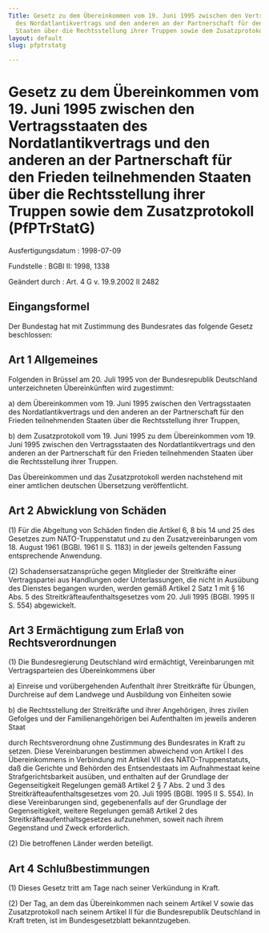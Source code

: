 ```yaml
---
Title: Gesetz zu dem Übereinkommen vom 19. Juni 1995 zwischen den Vertragsstaaten
  des Nordatlantikvertrags und den anderen an der Partnerschaft für den Frieden teilnehmenden
  Staaten über die Rechtsstellung ihrer Truppen sowie dem Zusatzprotokoll
layout: default
slug: pfptrstatg

---
```


# Gesetz zu dem Übereinkommen vom 19. Juni 1995 zwischen den Vertragsstaaten des Nordatlantikvertrags und den anderen an der Partnerschaft für den Frieden teilnehmenden Staaten über die Rechtsstellung ihrer Truppen sowie dem Zusatzprotokoll (PfPTrStatG)

Ausfertigungsdatum
:   1998-07-09

Fundstelle
:   BGBl II: 1998, 1338

Geändert durch
:   Art. 4 G v. 19.9.2002 II 2482


## Eingangsformel

Der Bundestag hat mit Zustimmung des Bundesrates das folgende Gesetz
beschlossen:


## Art 1 Allgemeines

Folgenden in Brüssel am 20. Juli 1995 von der Bundesrepublik
Deutschland unterzeichneten Übereinkünften wird zugestimmt:

a)  dem Übereinkommen vom 19. Juni 1995 zwischen den Vertragsstaaten des
    Nordatlantikvertrags und den anderen an der Partnerschaft für den
    Frieden teilnehmenden Staaten über die Rechtsstellung ihrer Truppen,


b)  dem Zusatzprotokoll vom 19. Juni 1995 zu dem Übereinkommen vom 19.
    Juni 1995 zwischen den Vertragsstaaten des Nordatlantikvertrags und
    den anderen an der Partnerschaft für den Frieden teilnehmenden Staaten
    über die Rechtsstellung ihrer Truppen.



Das Übereinkommen und das Zusatzprotokoll werden nachstehend mit einer
amtlichen deutschen Übersetzung veröffentlicht.


## Art 2 Abwicklung von Schäden

(1) Für die Abgeltung von Schäden finden die Artikel 6, 8 bis 14 und
25 des Gesetzes zum NATO-Truppenstatut und zu den Zusatzvereinbarungen
vom 18. August 1961 (BGBl. 1961 II S. 1183) in der jeweils geltenden
Fassung entsprechende Anwendung.

(2) Schadensersatzansprüche gegen Mitglieder der Streitkräfte einer
Vertragspartei aus Handlungen oder Unterlassungen, die nicht in
Ausübung des Dienstes begangen wurden, werden gemäß Artikel 2 Satz 1
mit § 16 Abs. 5 des Streitkräfteaufenthaltsgesetzes vom 20. Juli 1995
(BGBl. 1995 II S. 554) abgewickelt.


## Art 3 Ermächtigung zum Erlaß von Rechtsverordnungen

(1) Die Bundesregierung Deutschland wird ermächtigt, Vereinbarungen
mit Vertragsparteien des Übereinkommens über

a)  Einreise und vorübergehenden Aufenthalt ihrer Streitkräfte für
    Übungen, Durchreise auf dem Landwege und Ausbildung von Einheiten
    sowie


b)  die Rechtsstellung der Streitkräfte und ihrer Angehörigen, ihres
    zivilen Gefolges und der Familienangehörigen bei Aufenthalten im
    jeweils anderen Staat



durch Rechtsverordnung ohne Zustimmung des Bundesrates in Kraft zu
setzen. Diese Vereinbarungen bestimmen abweichend von Artikel I des
Übereinkommens in Verbindung mit Artikel VII des NATO-Truppenstatuts,
daß die Gerichte und Behörden des Entsendestaats im Aufnahmestaat
keine Strafgerichtsbarkeit ausüben, und enthalten auf der Grundlage
der Gegenseitigkeit Regelungen gemäß Artikel 2 § 7 Abs. 2 und 3 des
Streitkräfteaufenthaltsgesetzes vom 20. Juli 1995 (BGBl. 1995 II S.
554). In diese Vereinbarungen sind, gegebenenfalls auf der Grundlage
der Gegenseitigkeit, weitere Regelungen gemäß Artikel 2 des
Streitkräfteaufenthaltsgesetzes aufzunehmen, soweit nach ihrem
Gegenstand und Zweck erforderlich.

(2) Die betroffenen Länder werden beteiligt.


## Art 4 Schlußbestimmungen

(1) Dieses Gesetz tritt am Tage nach seiner Verkündung in Kraft.

(2) Der Tag, an dem das Übereinkommen nach seinem Artikel V sowie das
Zusatzprotokoll nach seinem Artikel II für die Bundesrepublik
Deutschland in Kraft treten, ist im Bundesgesetzblatt bekanntzugeben.

